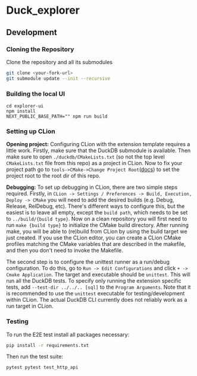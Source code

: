 # Duck_explorer

## Development

### Cloning the Repository

Clone the repository and all its submodules

```bash
git clone <your-fork-url>
git submodule update --init --recursive
```

### Building the local UI

```
cd explorer-ui
npm install
NEXT_PUBLIC_BASE_PATH="" npm run build
```

### Setting up CLion

**Opening project:**
Configuring CLion with the extension template requires a little work. Firstly, make sure that the DuckDB submodule is
available.
Then make sure to open `./duckdb/CMakeLists.txt` (so not the top level `CMakeLists.txt` file from this repo) as a
project in CLion.
Now to fix your project path go to
`tools->CMake->Change Project Root`([docs](https://www.jetbrains.com/help/clion/change-project-root-directory.html)) to
set the project root to the root dir of this repo.

**Debugging:**
To set up debugging in CLion, there are two simple steps required. Firstly, in
`CLion -> Settings / Preferences -> Build, Execution, Deploy -> CMake` you will need to add the desired builds (e.g.
Debug, Release, RelDebug, etc). There's different ways to configure this, but the easiest is to leave all empty, except
the `build path`, which needs to be set to `../build/{build type}`. Now on a clean repository you will first need to run
`make {build type}` to initialize the CMake build directory. After running make, you will be able to (re)build from
CLion by using the build target we just created. If you use the CLion editor, you can create a CLion CMake profiles
matching the CMake variables that are described in the makefile, and then you don't need to invoke the Makefile.

The second step is to configure the unittest runner as a run/debug configuration. To do this, go to
`Run -> Edit Configurations` and click `+ -> Cmake Application`. The target and executable should be `unittest`. This
will run all the DuckDB tests. To specify only running the extension specific tests, add `--test-dir ../../.. [sql]` to
the `Program Arguments`. Note that it is recommended to use the `unittest` executable for testing/development within
CLion. The actual DuckDB CLI currently does not reliably work as a run target in CLion.

### Testing

To run the E2E test install all packages necessary:

```bash
pip install -r requirements.txt
```

Then run the test suite:

```bash
pytest pytest test_http_api
```